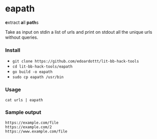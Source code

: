 # eapath

**e**xtract **a**ll **path**s

Take as input on stdin a list of urls and print on stdout all the unique urls without queries.

### Install

- `git clone https://github.com/edoardottt/lit-bb-hack-tools`
- `cd lit-bb-hack-tools/eapath`
- `go build -o eapath`
- `sudo cp eapath /usr/bin`

### Usage

`cat urls | eapath`

### Sample output

```
https://example.com/file
https://example.com/2
https://www.example.com/file
```
